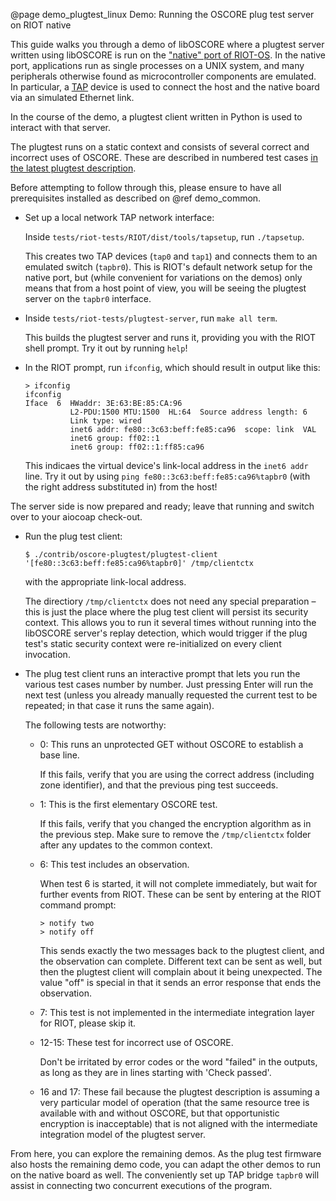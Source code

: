 @page demo_plugtest_linux Demo: Running the OSCORE plug test server on RIOT native

This guide walks you through a demo of libOSCORE
where a plugtest server written using libOSCORE
is run on the ["native" port of RIOT-OS](https://github.com/RIOT-OS/RIOT/wiki/Family:-native).
In the native port, applications run as single processes on a UNIX system,
and many peripherals otherwise found as microcontroller components are emulated.
In particular, a [TAP](https://en.wikipedia.org/wiki/TUN/TAP) device is used
to connect the host and the native board via an simulated Ethernet link.

In the course of the demo,
a plugtest client written in Python is used to interact with that server.

The plugtest runs on a static context and consists of several correct and incorrect uses of OSCORE.
These are described in numbered test cases [in the latest plugtest description](https://ericssonresearch.github.io/OSCOAP/test-spec5.html).

Before attempting to follow through this,
please ensure to have all prerequisites installed as described on @ref demo_common.

* Set up a local network TAP network interface:

  Inside `tests/riot-tests/RIOT/dist/tools/tapsetup`, run `./tapsetup`.

  This creates two TAP devices (`tap0` and `tap1`) and connects them to an emulated switch (`tapbr0`). This is RIOT's default network setup for the native port, but (while convenient for variations on the demos) only means that from a host point of view, you will be seeing the plugtest server on the `tapbr0` interface.

* Inside `tests/riot-tests/plugtest-server`, run `make all term`.

  This builds the plugtest server and runs it, providing you with the RIOT shell prompt. Try it out by running `help`!

* In the RIOT prompt, run `ifconfig`, which should result in output like this:

      > ifconfig
      ifconfig
      Iface  6  HWaddr: 3E:63:BE:85:CA:96
                L2-PDU:1500 MTU:1500  HL:64  Source address length: 6
                Link type: wired
                inet6 addr: fe80::3c63:beff:fe85:ca96  scope: link  VAL
                inet6 group: ff02::1
                inet6 group: ff02::1:ff85:ca96

  This indicaes the virtual device's link-local address in the `inet6 addr` line.
  Try it out by using `ping fe80::3c63:beff:fe85:ca96%tapbr0` (with the right address substituted in) from the host!

The server side is now prepared and ready; leave that running and switch over to your aiocoap check-out.

* Run the plug test client:

      $ ./contrib/oscore-plugtest/plugtest-client '[fe80::3c63:beff:fe85:ca96%tapbr0]' /tmp/clientctx

  with the appropriate link-local address.

  The directiory `/tmp/clientctx` does not need any special preparation –
  this is just the place where the plug test client will persist its security context.
  This allows you to run it several times without running into the libOSCORE server's replay detection,
  which would trigger if the plug test's static security context were re-initialized on every client invocation.

* The plug test client runs an interactive prompt that lets you run the various test cases number by number.
  Just pressing Enter will run the next test
  (unless you already manually requested the current test to be repeated; in that case it runs the same again).

  The following tests are notworthy:

  * 0: This runs an unprotected GET without OSCORE to establish a base line.

    If this fails, verify that you are using the correct address (including zone identifier),
    and that the previous ping test succeeds.

  * 1: This is the first elementary OSCORE test.

    If this fails, verify that you changed the encryption algorithm as in the previous step.
    Make sure to remove the `/tmp/clientctx` folder after any updates to the common context.

  * 6: This test includes an observation.

    When test 6 is started, it will not complete immediately, but wait for further events from RIOT.
    These can be sent by entering at the RIOT command prompt:

        > notify two
        > notify off

    This sends exactly the two messages back to the plugtest client, and the observation can complete.
    Different text can be sent as well, but then the plugtest client will complain about it being unexpected.
    The value "off" is special in that it sends an error response that ends the observation.

  * 7: This test is not implemented in the intermediate integration layer for RIOT, please skip it.

  * 12-15: These test for incorrect use of OSCORE.

    Don't be irritated by error codes or the word "failed" in the outputs,
    as long as they are in lines starting with 'Check passed'.

  * 16 and 17: These fail because the plugtest description is assuming a very particular model of operation
    (that the same resource tree is available with and without OSCORE,
    but that opportunistic encryption is inacceptable)
    that is not aligned with the intermediate integration model of the plugtest server.


From here, you can explore the remaining demos.
As the plug test firmware also hosts the remaining demo code,
you can adapt the other demos to run on the native board as well.
The conveniently set up TAP bridge `tapbr0` will assist in connecting two concurrent executions of the program.
